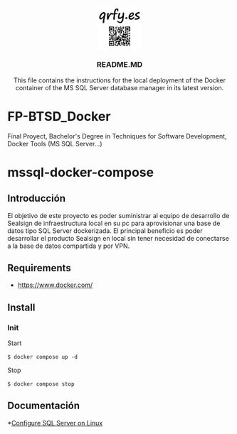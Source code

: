 <!-- PROJECT LOGO -->
<br />
<div align="center">
  <img src="images/qrfy.jpg" style="display: block;  margin-left: auto;  margin-right: auto;  width: 20%;">
  <h3 align="center">README.MD</h3>

  <p align="center">
    This file contains the instructions for the local deployment of the Docker container of the MS SQL Server database manager in its latest version.
    <br />
  </p>
</div>




# FP-BTSD_Docker
Final Proyect, Bachelor's Degree in Techniques for Software Development, Docker Tools (MS SQL Server...)

# mssql-docker-compose

## Introducción
 
 El objetivo de este proyecto es poder suministrar al equipo de desarrollo de Sealsign de infraestructura local en su pc para aprovisionar una base de datos tipo SQL Server dockerizada. El principal beneficio es poder desarrollar el producto Sealsign en local sin tener necesidad de conectarse a la base de datos compartida y por VPN.

## Requirements

 - https://www.docker.com/

## Install

### Init

Start
```
$ docker compose up -d
```

Stop
```
$ docker compose stop
```

## Documentación

*[Configure SQL Server on Linux](https://learn.microsoft.com/en-us/sql/linux/sql-server-linux-configure-environment-variables)